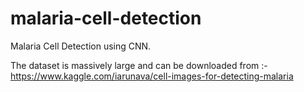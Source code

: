 # malaria-cell-detection
Malaria Cell Detection using CNN.

The dataset is massively large and can be downloaded from :- https://www.kaggle.com/iarunava/cell-images-for-detecting-malaria
